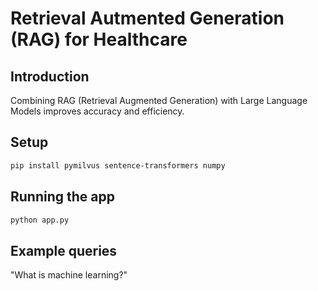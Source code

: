 # Retrieval Autmented Generation (RAG) for Healthcare

## Introduction

Combining RAG (Retrieval Augmented Generation) with Large Language Models improves accuracy and efficiency.

## Setup

```bash
pip install pymilvus sentence-transformers numpy
```

## Running the app

```bash
python app.py
```

## Example queries

"What is machine learning?"
